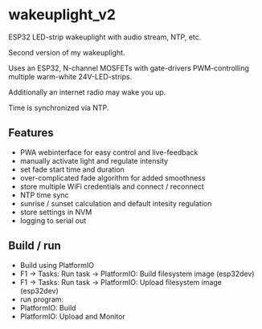 # wakeuplight_v2
ESP32 LED-strip wakeuplight with audio stream, NTP, etc.

Second version of my wakeuplight.

Uses an ESP32, N-channel MOSFETs with gate-drivers PWM-controlling multiple warm-white 24V-LED-strips.

Additionally an internet radio may wake you up.

Time is synchronized via NTP.

## Features

* PWA webinterface for easy control and live-feedback
* manually activate light and regulate intensity
* set fade start time and duration
* over-complicated fade algorithm for added smoothness
* store multiple WiFi credentials and connect / reconnect
* NTP time sync
* sunrise / sunset calculation and default intesity regulation
* store settings in NVM
* logging to serial out


## Build / run

* Build using PlatformIO
* F1 -> Tasks: Run task -> PlatformIO: Build filesystem image (esp32dev)
* F1 -> Tasks: Run task -> PlatformIO: Upload filesystem image (esp32dev)
* run program:
* PlatformIO: Build
* PlatformIO: Upload and Monitor
